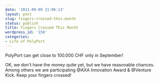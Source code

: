 ```yaml
---
date: '2011-09-09 21:06:13'
layout: post
slug: fingers-crossed-this-month
status: publish
title: Fingers Crossed This Month
wordpress_id: '158'
categories:
- Life of PolyPort
---
```


PolyPort can get close to 100.000 CHF only in September!

OK, we don't have the money quite yet, but we have reasonable chances. Among others we are participating
@AXA Innovation Award &
@Venture Kick.
Keep your fingers crossed!
